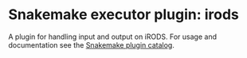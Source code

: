 # Snakemake executor plugin: irods

A plugin for handling input and output on iRODS. For usage and documentation see the [Snakemake plugin catalog](https://snakemake.github.io/snakemake-plugin-catalog/plugins/storage/irods.html).
